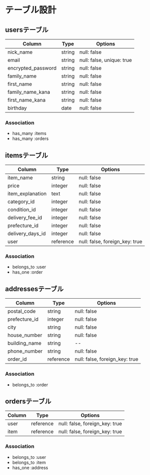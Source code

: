 # テーブル設計

## usersテーブル

| Column              | Type           | Options                    |
| ------------------- | -------------- | -------------------------- |
| nick_name           | string         | null: false                |
| email               | string         | null: false, unique: true  |
| encrypted_password  | string         | null: false                |
| family_name         | string         | null: false                |
| first_name          | string         | null: false                |
| family_name_kana      | string         | null: false                |
| first_name_kana     | string         | null: false                |
| birthday            | date           | null: false                |

### Association

- has_many :items
- has_many :orders

## itemsテーブル

| Column            | Type           | Options                        |
| ----------------- | -------------- | ------------------------------ |
| item_name         | string         | null: false                    |
| price             | integer        | null: false                    |
| item_explanation  | text           | null: false                    |
| category_id       | integer        | null: false                    |
| condition_id      | integer        | null: false                    |
| delivery_fee_id   | integer        | null: false                    |
| prefecture_id     | integer        | null: false                    |
| delivery_days_id  | integer        | null: false                    |
| user              | reference      | null: false, foreign_key: true |

### Association

- belongs_to :user
- has_one :order

## addressesテーブル

| Column         | Type            | Options                        |
| -------------- | --------------- | ------------------------------ |
| postal_code    | string          | null: false                    |
| prefecture_id  | integer         | null: false                    |
| city           | string          | null: false                    |
| house_number   | string          | null: false                    |
| building_name  | string          | --                             |
| phone_number   | string          | null: false                    |
| order_id       | reference       | null: false, foreign_key: true |

### Association

- belongs_to :order

## ordersテーブル

| Column         | Type           | Options                        |
| -------------- | -------------- | ------------------------------ |
| user           | reference      | null: false, foreign_key: true |
| item           | reference      | null: false, foreign_key: true |

### Association

- belongs_to :user
- belongs_to :item
- has_one :address